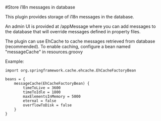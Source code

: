 #Store i18n messages in database

This plugin provides storage of i18n messages in the database.

An admin UI is provided at <app-name>/appMessage where you can add messages to the database that will override
messages defined in property files.

The plugin can use EhCache to cache messages retrieved from database (recommended).
To enable caching, configure a bean named "messageCache" in resources.groovy

Example:

    import org.springframework.cache.ehcache.EhCacheFactoryBean

    beans = {
        messageCache(EhCacheFactoryBean) {
            timeToLive = 3600
            timeToIdle = 1800
            maxElementsInMemory = 5000
            eternal = false
            overflowToDisk = false
        }
    }